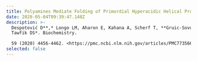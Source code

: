 ```yaml
---
title: Polyamines Mediate Folding of Primordial Hyperacidic Helical Proteins
date: 2020-05-04T09:39:47.148Z
description: >-
  Despotović D**,* Longo LM, Aharon E, Kahana A, Scherf T, **Gruic-Sovulj I**,
  Tawfik DS*. Biochemistry.

  59 (2020) 4456-4462. <https://pmc.ncbi.nlm.nih.gov/articles/PMC7735664/>
selected: false
---
```

